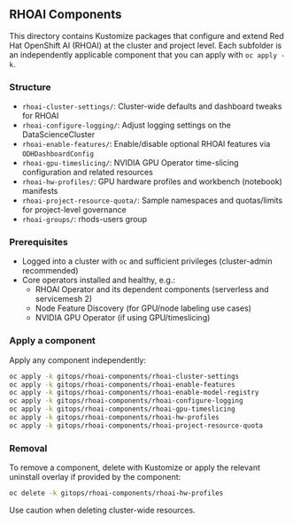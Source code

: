 ## RHOAI Components

This directory contains Kustomize packages that configure and extend Red Hat OpenShift AI (RHOAI) at the cluster and project level. Each subfolder is an independently applicable component that you can apply with `oc apply -k`.

### Structure
- `rhoai-cluster-settings/`: Cluster-wide defaults and dashboard tweaks for RHOAI
- `rhoai-configure-logging/`: Adjust logging settings on the DataScienceCluster
- `rhoai-enable-features/`: Enable/disable optional RHOAI features via `ODHDashboardConfig`
- `rhoai-gpu-timeslicing/`: NVIDIA GPU Operator time-slicing configuration and related resources
- `rhoai-hw-profiles/`: GPU hardware profiles and workbench (notebook) manifests
- `rhoai-project-resource-quota/`: Sample namespaces and quotas/limits for project-level governance
- `rhoai-groups/`: rhods-users group

### Prerequisites
- Logged into a cluster with `oc` and sufficient privileges (cluster-admin recommended)
- Core operators installed and healthy, e.g.:
  - RHOAI Operator and its dependent components (serverless and servicemesh 2)
  - Node Feature Discovery (for GPU/node labeling use cases)
  - NVIDIA GPU Operator (if using GPU/timeslicing)

### Apply a component
Apply any component independently:

```bash
oc apply -k gitops/rhoai-components/rhoai-cluster-settings
oc apply -k gitops/rhoai-components/rhoai-enable-features
oc apply -k gitops/rhoai-components/rhoai-enable-model-registry
oc apply -k gitops/rhoai-components/rhoai-configure-logging
oc apply -k gitops/rhoai-components/rhoai-gpu-timeslicing
oc apply -k gitops/rhoai-components/rhoai-hw-profiles
oc apply -k gitops/rhoai-components/rhoai-project-resource-quota
```

### Removal
To remove a component, delete with Kustomize or apply the relevant uninstall overlay if provided by the component:

```bash
oc delete -k gitops/rhoai-components/rhoai-hw-profiles
```

Use caution when deleting cluster-wide resources.
